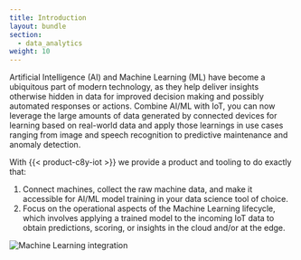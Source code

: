 ```yaml
---
title: Introduction
layout: bundle
section:
  - data_analytics
weight: 10
---
```


Artificial Intelligence (AI) and Machine Learning (ML) have become a ubiquitous part of modern technology, as they help deliver insights otherwise hidden in data for improved decision making and possibly automated responses or actions. Combine AI/ML with IoT, you can now leverage the large amounts of data generated by connected devices for learning based on real-world data and apply those learnings in use cases ranging from image and speech recognition to predictive maintenance and anomaly detection. 

With {{< product-c8y-iot >}} we provide a product and tooling to do exactly that:  

1. Connect machines, collect the raw machine data, and make it accessible for AI/ML model training in your data science tool of choice.
2. Focus on the operational aspects of the Machine Learning lifecycle, which involves applying a trained model to the incoming IoT data to obtain predictions, scoring, or insights in the cloud and/or at the edge.  

![Machine Learning integration](/images/machine-learning-guide/machine-learning-integration.png)
